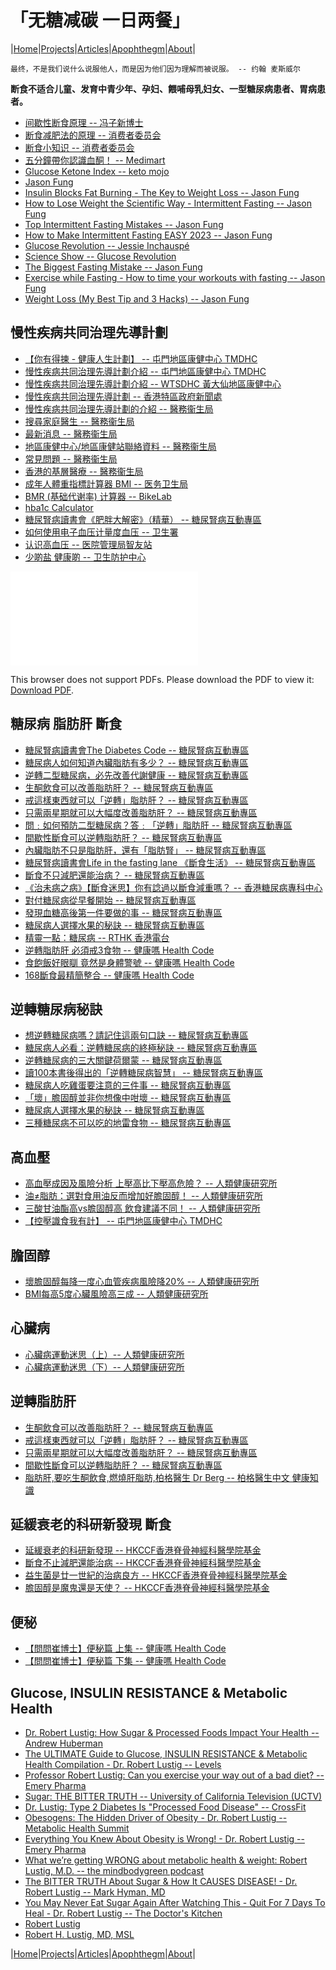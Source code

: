 # 「无糖减碳 一日两餐」

|[Home](/README.md)|[Projects](/projects.md)|[Articles](/articles.md)|[Apophthegm](/apophthegm.md)|[About](/about.md)|

```
最终，不是我们说什么说服他人，而是因为他们因为理解而被说服。 -- 约翰 麦斯威尔
```

**断食不适合儿童、发育中青少年、孕妇、餵哺母乳妇女、一型糖尿病患者、胃病患者。**   

- [间歇性断食原理 -- 冯子新博士](/fasting_theory.md)   
- [断食减肥法的原理 -- 消费者委员会](https://www.consumer.org.hk/sc/article/550-intermittent-fasting/550-intermittent-fasting-principle#tab)    
- [断食小知识 -- 消费者委员会](https://www.consumer.org.hk/sc/article/550-intermittent-fasting/550-intermittent-fasting-knowledge#tab)    
- [五分鐘帶你認識血酮！ -- Medimart ](https://www.medimart.com.hk/5-mins-ketone-ketosis-keto-diet)  
- [Glucose Ketone Index -- keto mojo](https://keto-mojo.com/glucose-ketone-index-gki/)  
- [Jason Fung](https://www.youtube.com/@MyChannel-j3r)  
- [Insulin Blocks Fat Burning - The Key to Weight Loss -- Jason Fung](https://www.youtube.com/watch?v=Y92SE4j_m50)  
- [How to Lose Weight the Scientific Way - Intermittent Fasting -- Jason Fung](https://www.youtube.com/watch?v=6aiR1mFD7Gw)  
- [Top Intermittent Fasting Mistakes -- Jason Fung](https://www.youtube.com/watch?v=1Gmyqs5bTbc)  
- [How to Make Intermittent Fasting EASY 2023 -- Jason Fung](https://www.youtube.com/watch?v=9PdjjrhW5uA)  
- [Glucose Revolution -- Jessie Inchauspé](https://www.youtube.com/@GlucoseRevolution)  
- [Science Show -- Glucose Revolution](https://www.youtube.com/watch?v=J6KHmymKE9M&list=PLANGBhsiwLJJ_dm8Lfxj7fQuWhdPGeIxX)  
- [The Biggest Fasting Mistake -- Jason Fung](https://www.youtube.com/watch?v=r6vkEIeBj_E)  
- [Exercise while Fasting - How to time your workouts with fasting -- Jason Fung](https://www.youtube.com/watch?v=Hun9pmORChw)  
- [Weight Loss (My Best Tip and 3 Hacks) -- Jason Fung](https://www.youtube.com/watch?v=JzUmK2zkOvM)  

## 慢性疾病共同治理先導計劃

- [【你有得揀 - 健康人生計劃】 -- 屯門地區康健中心 TMDHC](https://www.youtube.com/watch?v=LMXZB8TizkQ)  
- [慢性疾病共同治理先導計劃介紹 -- 屯門地區康健中心 TMDHC](https://www.youtube.com/watch?v=O0g_a78pg1s)  
- [慢性疾病共同治理先導計劃介紹 -- WTSDHC 黃大仙地區康健中心 ](https://www.youtube.com/watch?v=5YTqZ2_p_pc)  
- [慢性疾病共同治理先導計劃 -- 香港特區政府新聞處](https://www.youtube.com/watch?v=RwgQMLFufF4)  
- [慢性疾病共同治理先導計劃的介紹 -- 醫務衞生局](https://www.primaryhealthcare.gov.hk/cdcc/tc/gp/introduction.html)  
- [搜尋家庭醫生 -- 醫務衞生局](https://www.primaryhealthcare.gov.hk/cdcc/tc/gp/doctor_search.html)  
- [最新消息 -- 醫務衞生局](https://www.primaryhealthcare.gov.hk/cdcc/tc/gp/news.html)  
- [地區康健中心/地區康健站聯絡資料 -- 醫務衞生局](https://www.primaryhealthcare.gov.hk/cdcc/tc/gp/dhc_list.html)  
- [常見問題 -- 醫務衞生局](https://www.primaryhealthcare.gov.hk/cdcc/tc/gp/faq.html)  
- [香港的基層醫療 -- 醫務衞生局](https://www.primaryhealthcare.gov.hk/cdcc/tc/gp/primary_healthcare_in_hk.html)  
- [成年人體重指標計算器 BMI -- 医务卫生局](https://www.dhc.gov.hk/tc/bmi_calculator.html)  
- [BMR (基础代谢率) 计算器 -- BikeLab](https://bikelab.cn/bmr/)   
- [hba1c Calculator](https://www.hba1cnet.com/hba1c-calculator/)   
- [糖尿腎病讀書會《肥胖大解密》（精華） -- 糖尿腎病互動專區](https://www.youtube.com/watch?v=IcbUY0IYoDk)  
- [如何使用电子血压计量度血压 -- 卫生署](https://m.youtube.com/watch?v=7FyByk3ZWns)    
- [认识高血压 -- 医院管理局智友站](https://www21.ha.org.hk/smartpatient/SPW/zh-hk/Disease-Information/Disease/?guid=d41c67f5-f6f6-4d12-a1e4-b659ef2fbe43)    
- [少啲盐 健康啲 -- 卫生防护中心](https://www.chp.gov.hk/files/her/less_salt_for_better_health_infographic.pdf)    

<object data="/pdf/认识糖尿病 - 地区康健中心.pdf" type="application/pdf" width="900px" height="700px">
    <embed src="/pdf/认识糖尿病 - 地区康健中心.pdf">
        <p>This browser does not support PDFs. Please download the PDF to view it: <a href="/pdf/认识糖尿病 - 地区康健中心.pdf">Download PDF</a>.</p>
</object>

## 糖尿病 脂肪肝 斷食

- [糖尿腎病讀書會The Diabetes Code -- 糖尿腎病互動專區](https://www.youtube.com/watch?v=bd_p-Fw_PYw)  
- [糖尿病人如何知道內臟脂肪有多少？ -- 糖尿腎病互動專區](https://www.youtube.com/watch?v=GFs_qkpXpbI)  
- [逆轉二型糖尿病，必先改善代謝健康 -- 糖尿腎病互動專區](https://www.youtube.com/watch?v=_ZT-LTTx6xo)  
- [生酮飲食可以改善脂肪肝？ -- 糖尿腎病互動專區](https://www.youtube.com/watch?v=_0QQqHVnHUg)  
- [戒這樣東西就可以「逆轉」脂肪肝？ -- 糖尿腎病互動專區](https://www.youtube.com/watch?v=Yc1bKr2ZNqw)  
- [只需兩星期就可以大幅度改善脂肪肝？ -- 糖尿腎病互動專區](https://www.youtube.com/watch?v=DRc5ah77U5M)  
- [問﹕如何預防二型糖尿病？答﹕「逆轉」脂肪肝 -- 糖尿腎病互動專區](https://www.youtube.com/watch?v=h711mqkUBPY)  
- [間歇性斷食可以逆轉脂肪肝？ -- 糖尿腎病互動專區](https://www.youtube.com/watch?v=DwaPQQiJiCU)  
- [內臟脂肪不只是脂肪肝，還有「脂肪腎」 -- 糖尿腎病互動專區](https://www.youtube.com/watch?v=6OFmMgOeWuw)  
- [糖尿腎病讀書會Life in the fasting lane 《斷食生活》 -- 糖尿腎病互動專區](https://www.youtube.com/watch?v=FRbRmFsmDcU)  
- [斷食不只減肥還能治病？ -- 糖尿腎病互動專區](https://www.youtube.com/watch?v=ute2e0msd_M)  
- [《治未病之病》【斷食迷思】你有諗過以斷食減重嗎？ -- 香港糖尿病專科中心](https://www.youtube.com/watch?v=e8SvW5CDW0c)  
- [對付糖尿病從早餐開始 -- 糖尿腎病互動專區](https://www.youtube.com/watch?v=ZzFU0cmMQYU)  
- [發現血糖高後第一件要做的事 -- 糖尿腎病互動專區](https://www.youtube.com/watch?v=btrK0S-aRJk)  
- [糖尿病人選擇水果的秘訣 -- 糖尿腎病互動專區](https://www.youtube.com/watch?v=vIKvohkqUCM)  
- [精靈一點：糖尿病 -- RTHK 香港電台](https://www.youtube.com/watch?v=HzG2Ul9WB9U)  
- [逆轉脂肪肝 必須戒3食物 -- 健康嗎 Health Code](https://www.youtube.com/watch?v=EWpXGCqM4Xg)  
- [食飽飯好眼瞓 竟然是身體警號 -- 健康嗎 Health Code](https://www.youtube.com/watch?v=H3y3c6cnVh0)  
- [168斷食最精簡整合 -- 健康嗎 Health Code](https://www.youtube.com/watch?v=de1FNqBrRwQ)  

## 逆轉糖尿病秘訣

- [想逆轉糖尿病嗎？請記住這兩句口訣 -- 糖尿腎病互動專區](https://www.youtube.com/watch?v=HlcyZOsMBFc)  
- [糖尿病人必看：逆轉糖尿病的終極秘訣 -- 糖尿腎病互動專區](https://www.youtube.com/watch?v=2YMyB4uTkEE)  
- [逆轉糖尿病的三大關鍵荷爾蒙 -- 糖尿腎病互動專區](https://www.youtube.com/watch?v=DvndvV0k8Kw)  
- [讀100本書後得出的「逆轉糖尿病智慧」 -- 糖尿腎病互動專區](https://www.youtube.com/watch?v=lywF5Qpv2uc)  
- [糖尿病人吃雞蛋要注意的三件事 -- 糖尿腎病互動專區](https://www.youtube.com/watch?v=vZHEheNNIPM)  
- [「壞」膽固醇並非你想像中咁壞 -- 糖尿腎病互動專區](https://www.youtube.com/watch?v=sYCKNR9WRTE)  
- [糖尿病人選擇水果的秘訣 -- 糖尿腎病互動專區](https://www.youtube.com/watch?v=vIKvohkqUCM)  
- [三種糖尿病不可以吃的地雷食物 -- 糖尿腎病互動專區](https://www.youtube.com/watch?v=Ph_syuqDVtI)  

## 高血壓

- [高血壓成因及風險分析 上壓高比下壓高危險？ -- 人類健康研究所](https://www.youtube.com/watch?v=zVwiC7rQMNw)  
- [油≠脂肪：選對食用油反而增加好膽固醇！ -- 人類健康研究所](https://www.youtube.com/watch?v=LIcte9P1qaw)  
- [三酸甘油酯高vs膽固醇高 飲食建議不同！ -- 人類健康研究所](https://www.youtube.com/watch?v=i7dvNgtVCEQ)  
- [【控壓識食我有計】 -- 屯門地區康健中心 TMDHC](https://www.youtube.com/watch?v=j1dNcYLZ880)  

## 膽固醇

- [壞膽固醇每降一度心血管疾病風險降20% -- 人類健康研究所](https://www.youtube.com/watch?v=WLE6YQMLCpI&list=PLHW9VckgbhA0WS2VXJzeHaJhdurPV0ZaK&index=6)  
- [BMI每高5度心臟風險高三成 -- 人類健康研究所](https://www.youtube.com/watch?v=oO9p4b-nxYY&list=PLHW9VckgbhA0WS2VXJzeHaJhdurPV0ZaK&index=29)  

## 心臟病

- [心臟病運動迷思（上）-- 人類健康研究所](https://www.youtube.com/watch?v=gdrXa7vP5DE&list=PLHW9VckgbhA0WS2VXJzeHaJhdurPV0ZaK&index=21)  
- [心臟病運動迷思（下）-- 人類健康研究所](https://www.youtube.com/watch?v=wCdxYMokVOs&list=PLHW9VckgbhA0WS2VXJzeHaJhdurPV0ZaK&index=24)  

## 逆轉脂肪肝

- [生酮飲食可以改善脂肪肝？ -- 糖尿腎病互動專區](https://www.youtube.com/watch?v=_0QQqHVnHUg)  
- [戒這樣東西就可以「逆轉」脂肪肝？ -- 糖尿腎病互動專區](https://www.youtube.com/watch?v=Yc1bKr2ZNqw)  
- [只需兩星期就可以大幅度改善脂肪肝？ -- 糖尿腎病互動專區](https://www.youtube.com/watch?v=DRc5ah77U5M)  
- [間歇性斷食可以逆轉脂肪肝？ -- 糖尿腎病互動專區](https://www.youtube.com/watch?v=DwaPQQiJiCU)  
- [脂肪肝,要吃生酮飲食,燃燒肝脂肪,柏格醫生 Dr Berg -- 柏格醫生中文 健康知識](https://www.youtube.com/watch?v=qczPxQ27lEw)  

## 延緩衰老的科研新發現 斷食

- [延緩衰老的科研新發現 -- HKCCF香港脊骨神經科醫學院基金](https://www.youtube.com/watch?v=aMuo4d0ICQc)  
- [斷食不止減肥還能治病 -- HKCCF香港脊骨神經科醫學院基金](https://www.youtube.com/watch?v=QuZlPRrb8FM)  
- [益生菌是廿一世紀的治病良方 -- HKCCF香港脊骨神經科醫學院基金](https://www.youtube.com/watch?v=jrxSSo7x3y0)  
- [膽固醇是魔鬼還是天使？ -- HKCCF香港脊骨神經科醫學院基金](https://www.youtube.com/watch?v=E3rIezx06C0)

## 便秘

- [【問問崔博士】便秘篇 上集 -- 健康嗎 Health Code](https://www.youtube.com/watch?v=YyqD0FW08jw)  
- [【問問崔博士】便秘篇 下集 -- 健康嗎 Health Code](https://www.youtube.com/watch?v=Rqen3LqacUQ)  

## Glucose, INSULIN RESISTANCE & Metabolic Health

- [Dr. Robert Lustig: How Sugar & Processed Foods Impact Your Health -- Andrew Huberman](https://www.youtube.com/watch?v=n28W4AmvMDE)  
- [The ULTIMATE Guide to Glucose, INSULIN RESISTANCE & Metabolic Health Compilation - Dr. Robert Lustig -- Levels](https://www.youtube.com/watch?v=zG4XD116uy8)  
- [Professor Robert Lustig: Can you exercise your way out of a bad diet?  -- Emery Pharma](https://www.youtube.com/watch?v=Nbmqo-HNHC4)  
- [Sugar: THE BITTER TRUTH -- University of California Television (UCTV)](https://www.youtube.com/watch?v=dBnniua6-oM)  
- [Dr. Lustig: Type 2 Diabetes Is "Processed Food Disease" -- 
CrossFit](https://www.youtube.com/watch?v=f1oRlVKwrio)  
- [Obesogens: The Hidden Driver of Obesity - Dr. Robert Lustig -- Metabolic Health Summit](https://www.youtube.com/watch?v=YxO4KKdCtCs)  
- [Everything You Knew About Obesity is Wrong! - Dr. Robert Lustig -- Emery Pharma](https://www.youtube.com/watch?v=k10chQmT1Eg)  
- [What we’re getting WRONG about metabolic health & weight: Robert Lustig, M.D. -- the mindbodygreen podcast](https://www.youtube.com/watch?v=lTSE6btw9xM)  
- [The BITTER TRUTH About Sugar & How It CAUSES DISEASE! - Dr. Robert Lustig -- Mark Hyman, MD](https://www.youtube.com/watch?v=Lpsmq6S7BMQ)  
- [You May Never Eat Sugar Again After Watching This - Quit For 7 Days To Heal - Dr. Robert Lustig -- The Doctor's Kitchen](https://www.youtube.com/watch?v=VBmvvP53818)  
- [Robert Lustig](https://www.youtube.com/channel/UC0Rnz8dv1-25An6Q8DK5uLg)  
- [Robert H. Lustig, MD, MSL](https://robertlustig.com/)  

|[Home](/README.md)|[Projects](/projects.md)|[Articles](/articles.md)|[Apophthegm](/apophthegm.md)|[About](/about.md)|
